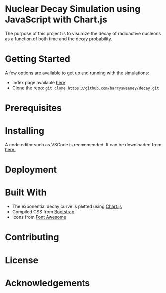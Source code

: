 # Nuclear Decay Simulation using JavaScript with Chart.js 
The purpose of this project is to visualize the decay of radioactive nucleons as a function of both time and the decay probability. 
# Getting Started
A few options are available to get up and running with the simulations:
* Index page available [here](https://barrysweeney.github.io/decay/) 
* Clone the repo: <code>git clone https://github.com/barrysweeney/decay.git</code>
# Prerequisites
# Installing
A code editor such as VSCode is recommended. It can be downloaded from [here.](https://code.visualstudio.com/)
# Deployment
# Built With
* The exponential decay curve is plotted using [Chart.js](https://www.chartjs.org/)
* Compiled CSS from [Bootstrap](https://getbootstrap.com/)
* Icons from [Font Awesome](https://fontawesome.com/)
# Contributing
# License
# Acknowledgements
